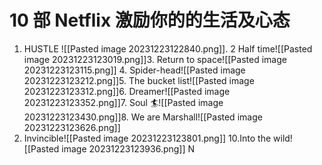 # 10 部 Netflix 激励你的的生活及心态

1. HUSTLE
![[Pasted image 20231223122840.png]]. 2
Half time![[Pasted image 20231223123019.png]]3. Return to space![[Pasted image 20231223123115.png]] 4. Spider-head![[Pasted image 20231223123212.png]]5. The bucket list![[Pasted image 20231223123312.png]]6. Dreamer![[Pasted image 20231223123352.png]]7. Soul 🏄![[Pasted image 20231223123430.png]]8. We are Marshall![[Pasted image 20231223123626.png]]
9. Invincible![[Pasted image 20231223123801.png]] 10.Into the wild![[Pasted image 20231223123936.png]] N